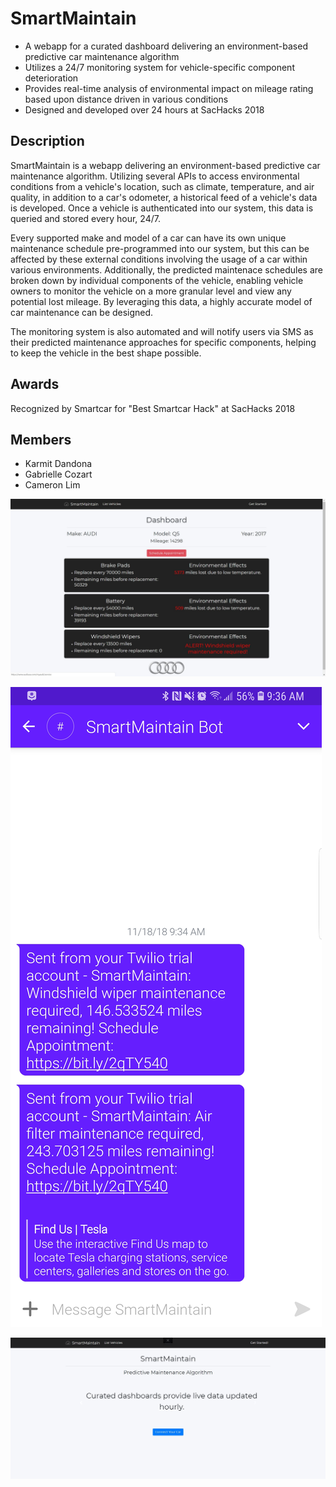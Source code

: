 # SmartMaintain
  * A webapp for a curated dashboard delivering an environment-based predictive car maintenance algorithm
  * Utilizes a 24/7 monitoring system for vehicle-specific component deterioration
  * Provides real-time analysis of environmental impact on mileage rating based upon distance driven in various conditions
  * Designed and developed over 24 hours at SacHacks 2018

## Description
SmartMaintain is a webapp delivering an environment-based predictive car maintenance algorithm. Utilizing several APIs to access environmental conditions from a vehicle's location, such as climate, temperature, and air quality, in addition to a car's odometer, a historical feed of a vehicle's data is developed. Once a vehicle is authenticated into our system, this data is queried and stored every hour, 24/7.

Every supported make and model of a car can have its own unique maintenance schedule pre-programmed into our system, but this can be affected by these external conditions involving the usage of a car within various environments. Additionally, the predicted maintenace schedules are broken down by individual components of the vehicle, enabling vehicle owners to monitor the vehicle on a more granular level and view any potential lost mileage. By leveraging this data, a highly accurate model of car maintenance can be designed.

The monitoring system is also automated and will notify users via SMS as their predicted maintenance approaches for specific components, helping to keep the vehicle in the best shape possible.

## Awards
Recognized by Smartcar for "Best Smartcar Hack" at SacHacks 2018

## Members
  * Karmit Dandona
  * Gabrielle Cozart
  * Cameron Lim

![Audi Dashboard](https://raw.githubusercontent.com/karmitdandona/SacHacks2018/master/DemoImages/AudiDashboard.JPG "Audi Dashboard")

![SMS Notifications](https://raw.githubusercontent.com/karmitdandona/SacHacks2018/master/DemoImages/smsnotifications.jpg "SMS Notifications")

![Homepage](https://raw.githubusercontent.com/karmitdandona/SacHacks2018/master/DemoImages/homepage.JPG "Homepage")